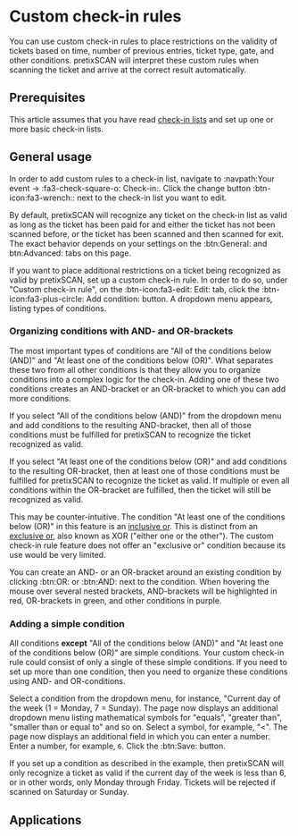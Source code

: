 # Custom check-in rules

You can use custom check-in rules to place restrictions on the validity of tickets based on time, number of previous entries, ticket type, gate, and other conditions. 
pretixSCAN will interpret these custom rules when scanning the ticket and arrive at the correct result automatically. 


## Prerequisites

This article assumes that you have read [check-in lists](check-in-lists.md) and set up one or more basic check-in lists. 

## General usage

In order to add custom rules to a check-in list, navigate to :navpath:Your event → :fa3-check-square-o: Check-in:. 
Click the change button :btn-icon:fa3-wrench:: next to the check-in list you want to edit. 

By default, pretixSCAN will recognize any ticket on the check-in list as valid as long as the ticket has been paid for and either the ticket has not been scanned before, or the ticket has been scanned and then scanned for exit. 
The exact behavior depends on your settings on the :btn:General: and btn:Advanced: tabs on this page. 

If you want to place additional restrictions on a ticket being recognized as valid by pretixSCAN, set up a custom check-in rule. 
In order to do so, under "Custom check-in rule", on the :btn-icon:fa3-edit: Edit: tab, click the :btn-icon:fa3-plus-circle: Add condition: button. 
A dropdown menu appears, listing types of conditions. 

### Organizing conditions with AND- and OR-brackets

The most important types of conditions are "All of the conditions below (AND)" and "At least one of the conditions below (OR)". 
What separates these two from all other conditions is that they allow you to organize conditions into a complex logic for the check-in. 
Adding one of these two conditions creates an AND-bracket or an OR-bracket to which you can add more conditions. 

If you select "All of the conditions below (AND)" from the dropdown menu and add conditions to the resulting AND-bracket, then all of those conditions must be fulfilled for pretixSCAN to recognize the ticket recognized as valid. 

If you select "At least one of the conditions below (OR)" and add conditions to the resulting OR-bracket, then at least one of those conditions must be fulfilled for pretixSCAN to recognize the ticket as valid. 
If multiple or even all conditions within the OR-bracket are fulfilled, then the ticket will still be recognized as valid. 

This may be counter-intuitive. 
The condition "At least one of the conditions below (OR)" in this feature is an [inclusive or](https://en.wikipedia.org/wiki/Logical_disjunction). 
This is distinct from an [exclusive or](https://en.wikipedia.org/wiki/Exclusive_or), also known as XOR ("either one or the other"). 
The custom check-in rule feature does not offer an "exclusive or" condition because its use would be very limited. 

You can create an AND- or an OR-bracket around an existing condition by clicking :btn:OR: or :btn:AND: next to the condition. 
When hovering the mouse over several nested brackets, AND-brackets will be highlighted in red, OR-brackets in green, and other conditions in purple. 

### Adding a simple condition 

All conditions **except** "All of the conditions below (AND)" and "At least one of the conditions below (OR)" are simple conditions. 
Your custom check-in rule could consist of only a single of these simple conditions. 
If you need to set up more than one condition, then you need to organize these conditions using AND- and OR-conditions. 

Select a condition from the dropdown menu, for instance, "Current day of the week (1 = Monday, 7 = Sunday). 
The page now displays an additional dropdown menu listing mathematical symbols for "equals", "greater than", "smaller than or equal to" and so on. 
Select a symbol, for example, "<". 
The page now displays an additional field in which you can enter a number. 
Enter a number, for example, `6`. 
Click the :btn:Save: button. 

If you set up a condition as described in the example, then pretixSCAN will only recognize a ticket as valid if the current day of the week is less than 6, or in other words, only Monday through Friday. 
Tickets will be rejected if scanned on Saturday or Sunday. 

## Applications 

